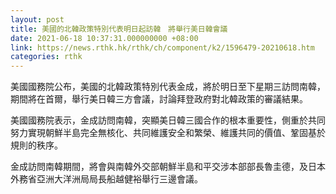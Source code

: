 ```yaml
---
layout: post
title: 美國的北韓政策特別代表明日起訪韓　將舉行美日韓會議
date: 2021-06-18 10:37:31.000000000 +08:00
link: https://news.rthk.hk/rthk/ch/component/k2/1596479-20210618.htm
categories: rthk
---
```


美國國務院公布，美國的北韓政策特別代表金成，將於明日至下星期三訪問南韓，期間將在首爾，舉行美日韓三方會議，討論拜登政府對北韓政策的審議結果。

美國國務院表示，金成訪問南韓，突顯美日韓三國合作的根本重要性，側重於共同努力實現朝鮮半島完全無核化、共同維護安全和繁榮、維護共同的價值、鞏固基於規則的秩序。

金成訪問南韓期間，將會與南韓外交部朝鮮半島和平交涉本部部長魯圭德，及日本外務省亞洲大洋洲局局長船越健裕舉行三邊會議。
